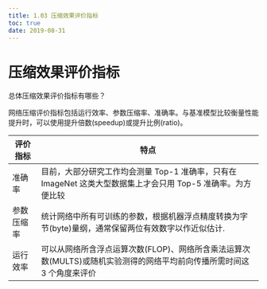 ```yaml
---
title: 1.03 压缩效果评价指标
toc: true
date: 2019-08-31
---
```


# 压缩效果评价指标

总体压缩效果评价指标有哪些？

网络压缩评价指标包括运行效率、参数压缩率、准确率。与基准模型比较衡量性能提升时，可以使用提升倍数(speedup)或提升比例(ratio)。

| 评价指标   | 特点                                                         |
| ---------- | ------------------------------------------------------------ |
| 准确率     | 目前，大部分研究工作均会测量 Top-1 准确率，只有在 ImageNet 这类大型数据集上才会只用 Top-5 准确率。为方便比较 |
| 参数压缩率 | 统计网络中所有可训练的参数，根据机器浮点精度转换为字节(byte)量纲，通常保留两位有效数字以作近似估计. |
| 运行效率   | 可以从网络所含浮点运算次数(FLOP)、网络所含乘法运算次数(MULTS)或随机实验测得的网络平均前向传播所需时间这 3 个角度来评价 |
